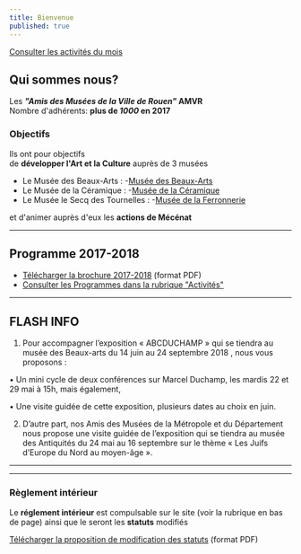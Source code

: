 ```yaml
---
title: Bienvenue
published: true
---
```


<p><a href="/pages/activites-du-mois.html" class="bouton">Consulter les activités du mois</a></p>  

## Qui sommes nous?  

Les **_"Amis des Musées de la Ville de Rouen"_ AMVR**   
Nombre d'adhérents: **plus de _1000_ en 2017**  

### Objectifs  


Ils ont pour objectifs  
de **développer l'Art et la Culture** auprès de 3 musées  
- Le Musée des Beaux-Arts : -[Musée des Beaux-Arts](http://mbarouen.fr/fr)
- Le Musée de la Céramique : -[Musée de la Céramique](http://museedelaceramique.fr/fr)
- Le Musée le Secq des Tournelles : -[Musée de la Ferronnerie](http://museelesecqdestournelles.fr/fr)

et d'animer auprès d'eux les **actions de Mécénat**

---



## Programme 2017-2018

- [Télécharger la brochure 2017-2018](/fichiers/brochure-2017-2018.pdf) (format PDF)
- [Consulter les Programmes dans la rubrique "Activités"](/pages/activites.html)





---
## FLASH INFO  


1)    Pour accompagner l’exposition   « ABCDUCHAMP » qui se tiendra au musée des Beaux-arts du 14 juin au 24 septembre 2018 , nous vous proposons :

 

• Un mini cycle de deux conférences sur Marcel Duchamp, les mardis 22 et 29 mai à 15h, mais également,

 

• Une visite guidée de cette exposition, plusieurs dates au choix en juin.

 

 

2)    D’autre part, nos Amis des Musées de la Métropole et du Département nous propose  une visite guidée de l’exposition qui se tiendra au musée des Antiquités  du 24 mai au 16 septembre sur le thème  « Les Juifs d’Europe du Nord au moyen-âge ».

 






 
 



 



---  




 


  









---

### Règlement intérieur

Le **réglement intérieur** est compulsable sur le site (voir la rubrique en bas de page) ainsi que le seront les **statuts** modifiés

[Télécharger la proposition de modification des statuts](/fichiers/161115-proposition-de-modifications-des-statuts.pdf) (format PDF)
